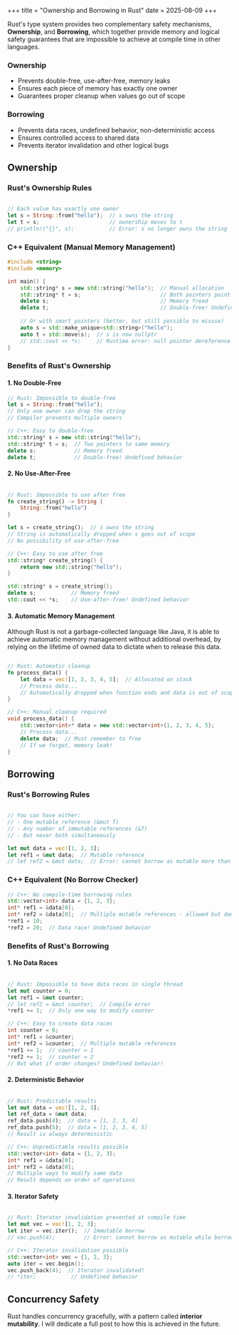 +++
title = "Ownership and Borrowing in Rust"
date = 2025-08-09
+++

Rust's type system provides two complementary safety mechanisms, **Ownership**, and **Borrowing**, which together provide memory and logical safety guarantees that are impossible to achieve at compile time in other languages.

### Ownership
- Prevents double-free, use-after-free, memory leaks
- Ensures each piece of memory has exactly one owner
- Guarantees proper cleanup when values go out of scope

### Borrowing
- Prevents data races, undefined behavior, non-deterministic access
- Ensures controlled access to shared data
- Prevents iterator invalidation and other logical bugs

## Ownership

### Rust's Ownership Rules

```rust

// Each value has exactly one owner
let s = String::from("hello");  // s owns the string
let t = s;                      // ownership moves to t
// println!("{}", s);           // Error: s no longer owns the string
```

### C++ Equivalent (Manual Memory Management)

```cpp
#include <string>
#include <memory>

int main() {
    std::string* s = new std::string("hello");  // Manual allocation
    std::string* t = s;                         // Both pointers point to same memory
    delete s;                                   // Memory freed
    delete t;                                   // Double-free! Undefined behavior
    
    // Or with smart pointers (better, but still possible to misuse)
    auto s = std::make_unique<std::string>("hello");
    auto t = std::move(s);  // s is now nullptr
    // std::cout << *s;     // Runtime error: null pointer dereference
}
```

### Benefits of Rust's Ownership

#### 1. **No Double-Free**

```rust
// Rust: Impossible to double-free
let s = String::from("hello");
// Only one owner can drop the string
// Compiler prevents multiple owners
```

```cpp
// C++: Easy to double-free
std::string* s = new std::string("hello");
std::string* t = s;  // Two pointers to same memory
delete s;            // Memory freed
delete t;            // Double-free! Undefined behavior
```

#### 2. **No Use-After-Free**

```rust

// Rust: Impossible to use after free
fn create_string() -> String {
    String::from("hello")
}

let s = create_string();  // s owns the string
// String is automatically dropped when s goes out of scope
// No possibility of use-after-free
```

```cpp
// C++: Easy to use after free
std::string* create_string() {
    return new std::string("hello");
}

std::string* s = create_string();
delete s;           // Memory freed
std::cout << *s;    // Use-after-free! Undefined behavior
```

#### 3. **Automatic Memory Management**

Although Rust is not a garbage-collected language like Java, it is able to achieve automatic memory management without additional overhead, by relying on the lifetime of owned data to dictate when to release this data.

```rust

// Rust: Automatic cleanup
fn process_data() {
    let data = vec![1, 2, 3, 4, 5];  // Allocated on stack
    // Process data...
    // Automatically dropped when function ends and data is out of scope.
}
```

```cpp
// C++: Manual cleanup required
void process_data() {
    std::vector<int>* data = new std::vector<int>{1, 2, 3, 4, 5};
    // Process data...
    delete data;  // Must remember to free
    // If we forget, memory leak!
}
```

## Borrowing

### Rust's Borrowing Rules

```rust

// You can have either:
// - One mutable reference (&mut T)
// - Any number of immutable references (&T)
// - But never both simultaneously

let mut data = vec![1, 2, 3];
let ref1 = &mut data;  // Mutable reference
// let ref2 = &mut data;  // Error: cannot borrow as mutable more than once
```

### C++ Equivalent (No Borrow Checker)

```cpp
// C++: No compile-time borrowing rules
std::vector<int> data = {1, 2, 3};
int* ref1 = &data[0];
int* ref2 = &data[0];  // Multiple mutable references - allowed but dangerous
*ref1 = 10;
*ref2 = 20;  // Data race! Undefined behavior
```

### Benefits of Rust's Borrowing

#### 1. **No Data Races**

```rust

// Rust: Impossible to have data races in single thread
let mut counter = 0;
let ref1 = &mut counter;
// let ref2 = &mut counter;  // Compile error
*ref1 += 1;  // Only one way to modify counter
```

```cpp
// C++: Easy to create data races
int counter = 0;
int* ref1 = &counter;
int* ref2 = &counter;  // Multiple mutable references
*ref1 += 1;  // counter = 1
*ref2 += 1;  // counter = 2
// But what if order changes? Undefined behavior!
```

#### 2. **Deterministic Behavior**

```rust

// Rust: Predictable results
let mut data = vec![1, 2, 3];
let ref_data = &mut data;
ref_data.push(4);  // data = [1, 2, 3, 4]
ref_data.push(5);  // data = [1, 2, 3, 4, 5]
// Result is always deterministic
```

```cpp
// C++: Unpredictable results possible
std::vector<int> data = {1, 2, 3};
int* ref1 = &data[0];
int* ref2 = &data[0];
// Multiple ways to modify same data
// Result depends on order of operations
```

#### 3. **Iterator Safety**
```rust

// Rust: Iterator invalidation prevented at compile time
let mut vec = vec![1, 2, 3];
let iter = vec.iter();  // Immutable borrow
// vec.push(4);         // Error: cannot borrow as mutable while borrowed as immutable
```

```cpp
// C++: Iterator invalidation possible
std::vector<int> vec = {1, 2, 3};
auto iter = vec.begin();
vec.push_back(4);  // Iterator invalidated!
// *iter;           // Undefined behavior
```

## Concurrency Safety

Rust handles concurrency gracefully, with a pattern called **interior mutability**. I will dedicate a full post to how this is achieved in the future.